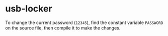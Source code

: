 # usb-locker

To change the current password (`12345`), find the constant variable `PASSWORD` on the source file, then compile it to make the changes.
